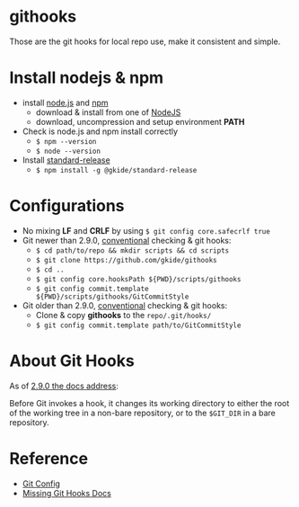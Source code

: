# githooks

Those are the git hooks for local repo use, make it consistent and simple.

# Install nodejs & npm
[node_js_url]: https://nodejs.org/en/
[node_js_npm_url]: https://www.npmjs.com/
[standard_release_url]: https://www.npmjs.com/package/@gkide/standard-release

- install [node.js][node_js_url] and [npm][node_js_npm_url]
  - download & install from one of [NodeJS](https://nodejs.org/en/download/)
  - download, uncompression and setup environment **PATH**
- Check is node.js and npm install correctly
  - `$ npm --version`
  - `$ node --version`
- Install [standard-release][standard_release_url]
  - `$ npm install -g @gkide/standard-release`

# Configurations
- No mixing **LF** and **CRLF** by using `$ git config core.safecrlf true`
- Git newer than 2.9.0, [conventional](./Conventional.md) checking & git hooks:
  - `$ cd path/to/repo && mkdir scripts && cd scripts`
  - `$ git clone https://github.com/gkide/githooks`
  - `$ cd ..`
  - `$ git config core.hooksPath ${PWD}/scripts/githooks`
  - `$ git config commit.template ${PWD}/scripts/githooks/GitCommitStyle`
- Git older than 2.9.0, [conventional](./Conventional.md) checking & git hooks:
  - Clone & copy **githooks** to the `repo/.git/hooks/`
  - `$ git config commit.template path/to/GitCommitStyle`

# About Git Hooks
As of [2.9.0 the docs address][git_scm_docs_githooks_url]:

Before Git invokes a hook, it changes its working directory to either the root of
the working tree in a non-bare repository, or to the `$GIT_DIR` in a bare repository.

[git_scm_docs_githooks_url]: https://git-scm.com/docs/githooks/2.9.0

# Reference
- [Git Config][git_config_url]
- [Missing Git Hooks Docs][missing_git_hooks_docs_url]

[git_config_url]: https://git-scm.com/docs/git-config
[missing_git_hooks_docs_url]: https://longair.net/blog/2011/04/09/missing-git-hooks-documentation


